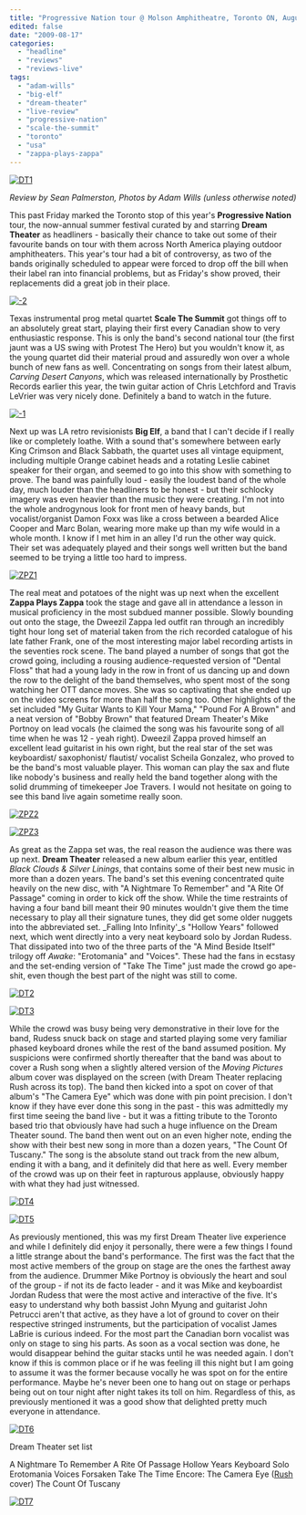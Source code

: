 ```yaml
---
title: "Progressive Nation tour @ Molson Amphitheatre, Toronto ON, August 14, 2009"
edited: false
date: "2009-08-17"
categories:
  - "headline"
  - "reviews"
  - "reviews-live"
tags:
  - "adam-wills"
  - "big-elf"
  - "dream-theater"
  - "live-review"
  - "progressive-nation"
  - "scale-the-summit"
  - "toronto"
  - "usa"
  - "zappa-plays-zappa"
---
```


[![DT1](http://www.hellbound.ca/wp-content/uploads/2009/08/DT1-300x200.jpg "DT1")](http://www.hellbound.ca/wp-content/uploads/2009/08/DT1.jpg)

_Review by Sean Palmerston, Photos by Adam Wills (unless otherwise noted)_

This past Friday marked the Toronto stop of this year's **Progressive Nation** tour, the now-annual summer festival curated by and starring **Dream Theater** as headliners - basically their chance to take out some of their favourite bands on tour with them across North America playing outdoor amphitheaters. This year's tour had a bit of controversy, as two of the bands originally scheduled to appear were forced to drop off the bill when their label ran into financial problems, but as Friday's show proved, their replacements did a great job in their place.

[![-2](http://www.hellbound.ca/wp-content/uploads/2009/08/21-300x225.jpg "-2")](http://www.hellbound.ca/wp-content/uploads/2009/08/21.jpeg)

Texas instrumental prog metal quartet **Scale The Summit** got things off to an absolutely great start, playing their first every Canadian show to very enthusiastic response. This is only the band's second national tour (the first jaunt was a US swing with Protest The Hero) but you wouldn't know it, as the young quartet did their material proud and assuredly won over a whole bunch of new fans as well. Concentrating on songs from their latest album, _Carving Desert Canyons_, which was released internationally by Prosthetic Records earlier this year, the twin guitar action of Chris Letchford and Travis LeVrier was very nicely done. Definitely a band to watch in the future.

[![-1](http://www.hellbound.ca/wp-content/uploads/2009/08/11-300x225.jpg "-1")](http://www.hellbound.ca/wp-content/uploads/2009/08/11.jpeg)

Next up was LA retro revisionists **Big Elf**, a band that I can't decide if I really like or completely loathe. With a sound that's somewhere between early King Crimson and Black Sabbath, the quartet uses all vintage equipment, including multiple Orange cabinet heads and a rotating Leslie cabinet speaker for their organ, and seemed to go into this show with something to prove. The band was painfully loud - easily the loudest band of the whole day, much louder than the headliners to be honest - but their schlocky imagery was even heavier than the music they were creating. I'm not into the whole androgynous look for front men of heavy bands, but vocalist/organist Damon Foxx was like a cross between a bearded Alice Cooper and Marc Bolan, wearing more make up than my wife would in a whole month. I know if I met him in an alley I'd run the other way quick. Their set was adequately played and their songs well written but the band seemed to be trying a little too hard to impress.

[![ZPZ1](http://www.hellbound.ca/wp-content/uploads/2009/08/ZPZ1-200x300.jpg "ZPZ1")](http://www.hellbound.ca/wp-content/uploads/2009/08/ZPZ1.jpg)

The real meat and potatoes of the night was up next when the excellent **Zappa Plays Zappa** took the stage and gave all in attendance a lesson in musical proficiency in the most subdued manner possible. Slowly bounding out onto the stage, the Dweezil Zappa led outfit ran through an incredibly tight hour long set of material taken from the rich recorded catalogue of his late father Frank, one of the most interesting major label recording artists in the seventies rock scene. The band played a number of songs that got the crowd going, including a rousing audience-requested version of "Dental Floss" that had a young lady in the row in front of us dancing up and down the row to the delight of the band themselves, who spent most of the song watching her OTT dance moves. She was so captivating that she ended up on the video screens for more than half the song too. Other highlights of the set included "My Guitar Wants to Kill Your Mama," "Pound For A Brown" and a neat version of "Bobby Brown" that featured Dream Theater's Mike Portnoy on lead vocals (he claimed the song was his favourite song of all time when he was 12 - yeah right). Dweezil Zappa proved himself an excellent lead guitarist in his own right, but the real star of the set was keyboardist/ saxophonist/ flautist/ vocalist Scheila Gonzalez, who proved to be the band's most valuable player. This woman can play the sax and flute like nobody's business and really held the band together along with the solid drumming of timekeeper Joe Travers. I would not hesitate on going to see this band live again sometime really soon.

[![ZPZ2](http://www.hellbound.ca/wp-content/uploads/2009/08/ZPZ2-300x200.jpg "ZPZ2")](http://www.hellbound.ca/wp-content/uploads/2009/08/ZPZ2.jpg)

[![ZPZ3](http://www.hellbound.ca/wp-content/uploads/2009/08/ZPZ3-300x200.jpg "ZPZ3")](http://www.hellbound.ca/wp-content/uploads/2009/08/ZPZ3.jpg)

As great as the Zappa set was, the real reason the audience was there was up next. **Dream Theater** released a new album earlier this year, entitled _Black Clouds & Silver Linings_, that contains some of their best new music in more than a dozen years. The band's set this evening concentrated quite heavily on the new disc, with "A Nightmare To Remember" and "A Rite Of Passage" coming in order to kick off the show. While the time restraints of having a four band bill meant their 90 minutes wouldn't give them the time necessary to play all their signature tunes, they did get some older nuggets into the abbreviated set. _Falling Into Infinity'_s "Hollow Years" followed next, which went directly into a very neat keyboard solo by Jordan Rudess. That dissipated into two of the three parts of the "A Mind Beside Itself" trilogy off _Awake_: "Erotomania" and "Voices". These had the fans in ecstasy and the set-ending version of "Take The Time" just made the crowd go ape-shit, even though the best part of the night was still to come.

[![DT2](http://www.hellbound.ca/wp-content/uploads/2009/08/DT2-300x200.jpg "DT2")](http://www.hellbound.ca/wp-content/uploads/2009/08/DT2.jpg)

[![DT3](http://www.hellbound.ca/wp-content/uploads/2009/08/DT3-300x200.jpg "DT3")](http://www.hellbound.ca/wp-content/uploads/2009/08/DT3.jpg)

While the crowd was busy being very demonstrative in their love for the band, Rudess snuck back on stage and started playing some very familiar phased keyboard drones while the rest of the band assumed position. My suspicions were confirmed shortly thereafter that the band was about to cover a Rush song when a slightly altered version of the _Moving Pictures_ album cover was displayed on the screen (with Dream Theater replacing Rush across its top). The band then kicked into a spot on cover of that album's "The Camera Eye" which was done with pin point precision. I don't know if they have ever done this song in the past - this was admittedly my first time seeing the band live - but it was a fitting tribute to the Toronto based trio that obviously have had such a huge influence on the Dream Theater sound. The band then went out on an even higher note, ending the show with their best new song in more than a dozen years, "The Count Of Tuscany." The song is the absolute stand out track from the new album, ending it with a bang, and it definitely did that here as well. Every member of the crowd was up on their feet in rapturous applause, obviously happy with what they had just witnessed.

[![DT4](http://www.hellbound.ca/wp-content/uploads/2009/08/DT4-300x200.jpg "DT4")](http://www.hellbound.ca/wp-content/uploads/2009/08/DT4.jpg)

[![DT5](http://www.hellbound.ca/wp-content/uploads/2009/08/DT5-300x200.jpg "DT5")](http://www.hellbound.ca/wp-content/uploads/2009/08/DT5.jpg)

As previously mentioned, this was my first Dream Theater live experience and while I definitely did enjoy it personally, there were a few things I found a little strange about the band's performance. The first was the fact that the most active members of the group on stage are the ones the farthest away from the audience. Drummer Mike Portnoy is obviously the heart and soul of the group - if not its de facto leader - and it was Mike and keyboardist Jordan Rudess that were the most active and interactive of the five. It's easy to understand why both bassist John Myung and guitarist John Petrucci aren't that active, as they have a lot of ground to cover on their respective stringed instruments, but the participation of vocalist James LaBrie is curious indeed. For the most part the Canadian born vocalist was only on stage to sing his parts. As soon as a vocal section was done, he would disappear behind the guitar stacks until he was needed again. I don't know if this is common place or if he was feeling ill this night but I am going to assume it was the former because vocally he was spot on for the entire performance. Maybe he's never been one to hang out on stage or perhaps being out on tour night after night takes its toll on him. Regardless of this, as previously mentioned it was a good show that delighted pretty much everyone in attendance.

[![DT6](http://www.hellbound.ca/wp-content/uploads/2009/08/DT6-300x200.jpg "DT6")](http://www.hellbound.ca/wp-content/uploads/2009/08/DT6.jpg)

Dream Theater set list

A Nightmare To Remember A Rite Of Passage Hollow Years Keyboard Solo Erotomania Voices Forsaken Take The Time Encore: The Camera Eye ([Rush](http://www.setlist.fm/setlists/rush-13d6dd1d.html) cover) The Count Of Tuscany

[![DT7](http://www.hellbound.ca/wp-content/uploads/2009/08/DT7-200x300.jpg "DT7")](http://www.hellbound.ca/wp-content/uploads/2009/08/DT7.jpg)
